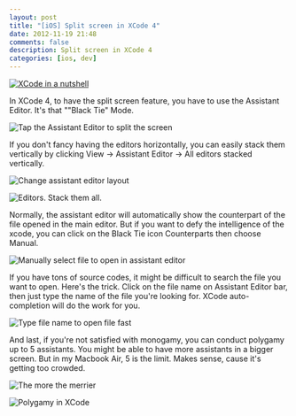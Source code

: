 ```yaml
---
layout: post
title: "[iOS] Split screen in XCode 4"
date: 2012-11-19 21:48
comments: false
description: Split screen in XCode 4
categories: [ios, dev]
---
```

[![XCode in a nutshell](http://25.media.tumblr.com/tumblr_mdhn7nq1pE1qbs1hto1_1280.png)](http://cocoaheads.tumblr.com/post/35711948405/xcode-in-a-nutshell)

In XCode 4, to have the split screen feature, you have to use the Assistant Editor. It's that ""Black Tie" Mode.

<!-- more -->

![Tap the Assistant Editor to split the screen](http://f.cl.ly/items/0R0j3V441K2q3H2r0E2c/xcode-split-0.png)

If you don't fancy having the editors horizontally, you can easily stack them vertically by clicking View -> Assistant Editor -> All editors stacked vertically.

![Change assistant editor layout](http://f.cl.ly/items/0I3P2A2r0o0x1D2G4720/xcode-split-3.png)

![Editors. Stack them all.](http://f.cl.ly/items/0y2k3E213J3Z2T2E2Y0n/xcode-split-4.png)

Normally, the assistant editor will automatically show the counterpart of the file opened in the main editor. But if you want to defy the intelligence of the xcode, you can click on the Black Tie icon Counterparts then choose Manual.

![Manually select file to open in assistant editor](http://f.cl.ly/items/310T0L2n2M3d1h151n2i/xcode-split-5.png)

If you have tons of source codes, it might be difficult to search the file you want to open. Here's the trick. Click on the file name on Assistant Editor bar, then just type the name of the file you're looking for. XCode auto-completion will do the work for you.

![Type file name to open file fast](http://f.cl.ly/items/1H0J0a3S0q2o1d3K3U0y/xcode-split-67.png)

And last, if you're not satisfied with monogamy, you can conduct polygamy up to 5 assistants. You might be able to have more assistants in a bigger screen. But in my Macbook Air, 5 is the limit. Makes sense, cause it's getting too crowded.

![The more the merrier](http://f.cl.ly/items/2E1X0s2c0w0C2r1r3h3U/xcode-split-8.png)

![Polygamy in XCode](http://f.cl.ly/items/1t2t0o1f1W1z3g0n1Y15/Screen%20Shot%202012-11-19%20at%2010.06.31%20PM.png)
